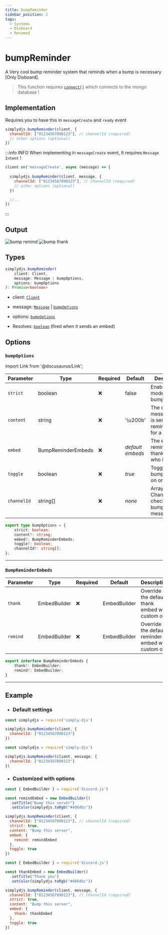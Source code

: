 ```yaml
---
title: bumpReminder
sidebar_position: 2
tags:
  - Systems
  - Disboard
  - Renamed
---
```


# bumpReminder

 A Very cool bump reminder system that reminds when a bump is necessary
 [Only Disboard].


> This function requires [`connect()`](/docs/general/connect.md) which connects to the mongo database !

## Implementation

Requires you to have this in `messageCreate` and `ready` event

```js title="ready.js"
simplydjs.bumpReminder(client, {
  channelId: ["01234567890123"], // channelId (required)
  // other options (optional)
})
```


:::info INFO
When implementing in `messageCreate` event, It requires `Message Intent` !

```js title="messageCreate.js"
client.on('messageCreate', async (message) => {
  
  simplydjs.bumpReminder(client, message, {
    channelId: ["01234567890123"], // channelId (required)
    // other options (optional)
  })

  //...
})
```
:::


## Output

![bump remind](https://i.postimg.cc/vH1F8r0d/image.png)
![bump thank](https://i.postimg.cc/RFyFqSxS/image.png)

## Types
```ts
simplydjs.bumpReminder(
	client: Client,
	message: Message | bumpOptions,
	options: bumpOptions
): Promise<boolean>
```

- client: [`Client`](https://old.discordjs.dev/#/docs/discord.js/main/class/Client)
- message: [`Message`](https://old.discordjs.dev/#/docs/discord.js/main/class/Message) | [`bumpOptions`](#bumpoptions)
- options: [`bumpOptions`](#bumpoptions)

- Resolves: [`boolean`](https://developer.mozilla.org/en-US/docs/Web/JavaScript/Reference/Global_Objects/Boolean) (fired when it sends an embed)

## Options

### `bumpOptions`

import Link from '@docusaurus/Link';

| Parameter | Type | Required | Default | Description |
| --------- | ----- | -------- | -------- | ---------- |
| `strict` | <Link to="https://developer.mozilla.org/en-US/docs/Web/JavaScript/Reference/Global_Objects/Boolean">boolean</Link>       | ❌ | false | Enables strict mode in bumpReminder |
| `content` | <Link to="https://developer.mozilla.org/en-US/docs/Web/JavaScript/Reference/Global_Objects/String">string</Link>       | ❌        | '\u200b'  | The content of message that is sent to remind (useful for a ping) |
| `embed` | <Link to="#bumpreminderembeds">BumpReminderEmbeds</Link> | ❌  | _default embeds_     | The embeds to remind or thank the user who bumped |
| `toggle` | <Link to="https://developer.mozilla.org/en-US/docs/Web/JavaScript/Reference/Global_Objects/Boolean">boolean</Link>       | ❌        | _true_     | Toggle the bumpReminder on or off. |
| `channelId`       | <Link to="https://old.discordjs.dev/#/docs/discord.js/main/class/TextChannel?scrollTo=id">string[]</Link> | ❌ | _none_     | Array of Channel Id to check any bump messages  |


```ts
export type bumpOptions = {
	strict: boolean;
	content?: string;
	embed?: BumpReminderEmbeds;
	toggle?: boolean;
	channelId?: string[];
};
```

-------------

### `BumpReminderEmbeds`

| Parameter | Type | Required | Default | Description |
| --------- | ----- | -------- | -------- | ---------- |
| `thank` | <Link to="https://old.discordjs.dev/#/docs/discord.js/main/class/EmbedBuilder">EmbedBuilder</Link>       | ❌  | EmbedBuilder  | Override the default thank embed with custom one |
| `remind` | <Link to="https://old.discordjs.dev/#/docs/discord.js/main/class/EmbedBuilder">EmbedBuilder</Link>  | ❌  | EmbedBuilder  | Override the default reminder embed with custom one |

```ts
export interface BumpReminderEmbeds {
	thank?: EmbedBuilder;
	remind?: EmbedBuilder;
}
```

---------------------

## Example

- ### Default settings

```js title="ready.js"
const simplydjs = require('simply-djs')

simplydjs.bumpReminder(client, {
  channelId: ["01234567890123"]
})
```

```js title="messageCreate.js"
const simplydjs = require('simply-djs')

simplydjs.bumpReminder(client, message, {
  channelId: ["01234567890123"]
})
```

- ### Customized with options

```js title="ready.js"
const { EmbedBuilder } = require('discord.js')

const remindEmbed = new EmbedBuilder()
  .setTitle("Bump this server")
  .setColor(simplydjs.toRgb("#406dbc"))

simplydjs.bumpReminder(client, {
  channelId: ["01234567890123"], // channelId (required)
  strict: true,
  content: "Bump this server",
  embed: {
    remind: remindEmbed
  },
  toggle: true
})
```

```js title="messageCreate.js"
const { EmbedBuilder } = require('discord.js')

const thankEmbed = new EmbedBuilder()
  .setTitle("Thank you")
  .setColor(simplydjs.toRgb("#406dbc"))

simplydjs.bumpReminder(client, message, {
  channelId: ["01234567890123"], // channelId (required)
  strict: true,
  content: "Bump this server",
  embed: {
    thank: thankEmbed
  },
  toggle: true
})
```
